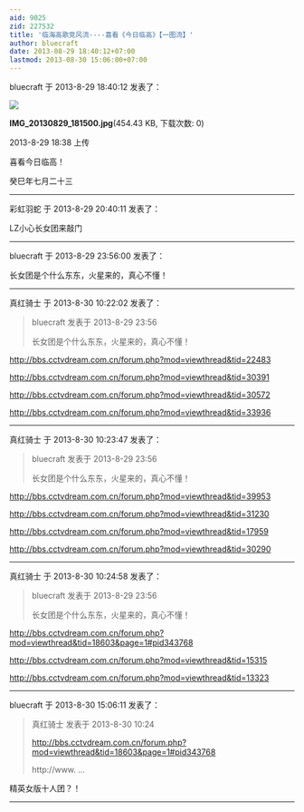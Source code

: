 ```yaml
---
aid: 9025
zid: 227532
title: '临海高歌竞风流----喜看《今日临高》【一图流】'
author: bluecraft
date: 2013-08-29 18:40:12+07:00
lastmod: 2013-08-30 15:06:00+07:00
---
```


bluecraft 于 2013-8-29 18:40:12 发表了：

![](https://cdn.jsdelivr.net/gh/lzjluzijie/beichao@main/static/img/183810g5puggu978cck5cc.jpg)



**IMG\_20130829\_181500.jpg**(454.43 KB, 下载次数: 0)



2013-8-29 18:38 上传



喜看今日临高！

癸巳年七月二十三

---------

彩虹羽蛇 于 2013-8-29 20:40:11 发表了：

LZ小心长女团来敲门

---------

bluecraft 于 2013-8-29 23:56:00 发表了：

长女团是个什么东东，火星来的，真心不懂！

---------

真红骑士 于 2013-8-30 10:22:02 发表了：

> bluecraft 发表于 2013-8-29 23:56
> 
> 长女团是个什么东东，火星来的，真心不懂！



http://bbs.cctvdream.com.cn/forum.php?mod=viewthread&tid=22483

http://bbs.cctvdream.com.cn/forum.php?mod=viewthread&tid=30391

http://bbs.cctvdream.com.cn/forum.php?mod=viewthread&tid=30572

http://bbs.cctvdream.com.cn/forum.php?mod=viewthread&tid=33936

---------

真红骑士 于 2013-8-30 10:23:47 发表了：

> bluecraft 发表于 2013-8-29 23:56
> 
> 长女团是个什么东东，火星来的，真心不懂！



http://bbs.cctvdream.com.cn/forum.php?mod=viewthread&tid=39953

http://bbs.cctvdream.com.cn/forum.php?mod=viewthread&tid=31230

http://bbs.cctvdream.com.cn/forum.php?mod=viewthread&tid=17959

http://bbs.cctvdream.com.cn/forum.php?mod=viewthread&tid=30290

---------

真红骑士 于 2013-8-30 10:24:58 发表了：

> bluecraft 发表于 2013-8-29 23:56
> 
> 长女团是个什么东东，火星来的，真心不懂！



http://bbs.cctvdream.com.cn/forum.php?mod=viewthread&tid=18603&page=1#pid343768

http://bbs.cctvdream.com.cn/forum.php?mod=viewthread&tid=15315

http://bbs.cctvdream.com.cn/forum.php?mod=viewthread&tid=13323

---------

bluecraft 于 2013-8-30 15:06:11 发表了：

> 真红骑士 发表于 2013-8-30 10:24
> 
> http://bbs.cctvdream.com.cn/forum.php?mod=viewthread&tid=18603&page=1#pid343768
> 
> http://www. ...



精英女版十人团？！

---------

